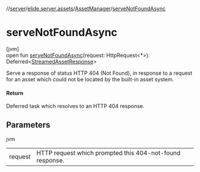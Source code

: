 //[server](../../../index.md)/[elide.server.assets](../index.md)/[AssetManager](index.md)/[serveNotFoundAsync](serve-not-found-async.md)

# serveNotFoundAsync

[jvm]\
open fun [serveNotFoundAsync](serve-not-found-async.md)(request: HttpRequest&lt;*&gt;): Deferred&lt;[StreamedAssetResponse](../../elide.server/index.md#-491452832%2FClasslikes%2F-1343588467)&gt;

Serve a response of status HTTP 404 (Not Found), in response to a request for an asset which could not be located by the built-in asset system.

#### Return

Deferred task which resolves to an HTTP 404 response.

## Parameters

jvm

| | |
|---|---|
| request | HTTP request which prompted this 404-not-found response. |
